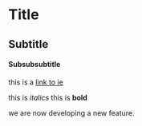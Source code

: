 # Title

## Subtitle

#### Subsubsubtitle

this is a [link to ie](https://www.ie.edu/)

this is *italics* this is **bold**

we are now developing a new feature. 
